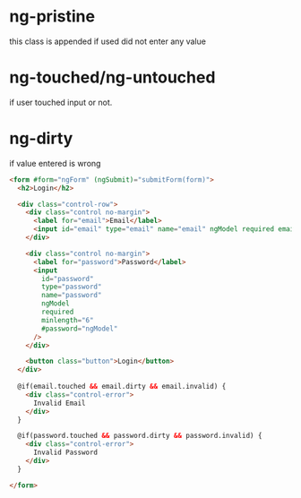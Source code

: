 # ng-pristine
this class is appended if used did not enter any value

# ng-touched/ng-untouched
if user touched input or not.

# ng-dirty 
if value entered is wrong

```HTML
<form #form="ngForm" (ngSubmit)="submitForm(form)">
  <h2>Login</h2>

  <div class="control-row">
    <div class="control no-margin">
      <label for="email">Email</label>
      <input id="email" type="email" name="email" ngModel required email #email="ngModel"/>
    </div>

    <div class="control no-margin">
      <label for="password">Password</label>
      <input
        id="password"
        type="password"
        name="password"
        ngModel
        required
        minlength="6"
        #password="ngModel"
      />
    </div>

    <button class="button">Login</button>
  </div>
  
  @if(email.touched && email.dirty && email.invalid) {
    <div class="control-error">
      Invalid Email
    </div>
  }

  @if(password.touched && password.dirty && password.invalid) {
    <div class="control-error">
      Invalid Password
    </div>
  }

</form>


```